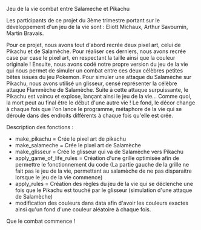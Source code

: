 Jeu de la vie combat entre Salameche et Pikachu

Les participants de ce projet du 3ème trimestre portant sur le développement d'un jeu de la vie sont : Eliott Michaux, Arthur Savournin, Martin Bravais.

Pour ce projet, nous avons tout d'abord recrée deux pixel art, celui de Pikachu et de Salamèche. Pour réaliser ces derniers, nous avons recrée case par case le pixel art, en respectant la taille ainsi que la couleur originale ! Ensuite, nous avons codé notre propre version du jeu de la vie qui nous permet de simuler un combat entre ces deux célèbres petites bêtes issues du jeu Pokemon. Pour simuler une attaque du Salamèche sur Pikachu, nous avons utilisé un glisseur, censé représenter la célèbre attaque Flammèche de Salamèche. Suite à cette attaque surpuissante, le Pikachu est vaincu et explose, lançant ainsi le jeu de la vie... Comme quoi, la mort peut au final être le début d'une autre vie ! Le fond, le décor change à chaque fois que l'on lance le programme, métaphore de la vie qui se déroule dans des endroits différents à chaque fois qu'elle est crée.

Description des fonctions : 
- make_pikachu = Crée le pixel art de pikachu
- make_salameche = Crée le pixel art de Salamèche
- make_glisseur = Crée le glisseur qui va de Salamèche vers Pikachu
- apply_game_of_life_rules = Création d'une grille optimisée afin de permettre le fonctionnement du code (La partie gauche de la grille ne fait pas le jeu de la vie, permettant au salamèche de ne pas disparaitre lorsque le jeu de la vie commence)
- apply_rules = Création des règles du jeu de la vie qui se déclenche une fois que le Pikachu est touché par le glisseur (simulation d'une attaque de Salamèche)
- modification des couleurs dans data afin d'avoir les couleurs exactes ainsi qu'un fond d'une couleur aléatoire à chaque fois.


Que le combat commence !
